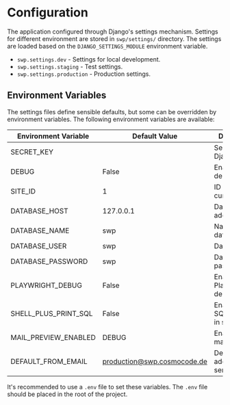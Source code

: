 # Configuration

The application configured through Django's settings mechanism. Settings for different environment are stored in `swp/settings/` directory.
The settings are loaded based on the `DJANGO_SETTINGS_MODULE` environment variable.

  * `swp.settings.dev` - Settings for local development.
  * `swp.settings.staging` - Test settings.
  * `swp.settings.production` - Production settings. 


## Environment Variables

The settings files define sensible defaults, but some can be overridden by environment variables. The following environment variables are available:

| Environment Variable  | Default Value               | Description                           |
|-----------------------|-----------------------------|---------------------------------------|
| SECRET_KEY            |                             | Secret key for Django                 |
| DEBUG                 | False                       | Enable/disable debug mode             |
| SITE_ID               | 1                           | ID of the current site                |
| DATABASE_HOST         | 127.0.0.1                   | Database host address                 |
| DATABASE_NAME         | swp                         | Name of the database                  |
| DATABASE_USER         | swp                         | Database user                         |
| DATABASE_PASSWORD     | swp                         | Database password                     |
| PLAYWRIGHT_DEBUG      | False                       | Enable/disable Playwright debug mode  |
| SHELL_PLUS_PRINT_SQL  | False                       | Enable/disable SQL printing in shell  |
| MAIL_PREVIEW_ENABLED  | DEBUG                       | Enable/disable mail preview           |
| DEFAULT_FROM_EMAIL    | production@swp.cosmocode.de | Default email address for sending     |

It's recommended to use a `.env` file to set these variables. The `.env` file should be placed in the root of the project.

